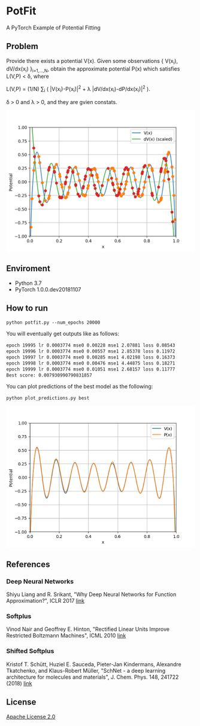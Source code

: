 # PotFit
A PyTorch Example of Potential Fitting

## Problem
Provide there exists a potential V(x). Given some observations \{ V(x<sub>i</sub>), dV/dx(x<sub>i</sub>) \}<sub>i=1,...,N</sub>, obtain the approximate potential P(x) which satisfies L(V,P) &lt; &delta;, where

L(V,P) = (1/N) &sum;<sub>i</sub> ( |V(x<sub>i</sub>)-P(x<sub>i</sub>)|<sup>2</sup> + &lambda; |dV/dx(x<sub>i</sub>)-dP/dx(x<sub>i</sub>)|<sup>2</sup> ).

&delta; &gt; 0 and &lambda; &gt; 0, and they are gvien constats.

![Potentail](potential.png)

## Enviroment
* Python 3.7
* PyTorch 1.0.0.dev20181107
 
## How to run
```
python potfit.py --num_epochs 20000
```

You will eventually get outputs like as follows:
```
epoch 19995 lr 0.0003774 mse0 0.00228 mse1 2.07881 loss 0.08543
epoch 19996 lr 0.0003774 mse0 0.00557 mse1 2.85378 loss 0.11972
epoch 19997 lr 0.0003774 mse0 0.00285 mse1 4.02198 loss 0.16373
epoch 19998 lr 0.0003774 mse0 0.00476 mse1 4.44875 loss 0.18271
epoch 19999 lr 0.0003774 mse0 0.01051 mse1 2.68157 loss 0.11777
Best score: 0.007930990790831857
```

You can plot predictions of the best model as the following:
```
python plot_predictions.py best
```

![Predicted Potentail](PredictedPotential.png)

## References
### **Deep Neural Networks**
Shiyu Liang and R. Srikant, "Why Deep Neural Networks for Function Approximation?", ICLR 2017 [link](https://arxiv.org/abs/1610.04161)
### **Softplus**
Vinod Nair and Geoffrey E. Hinton, "Rectified Linear Units Improve Restricted Boltzmann Machines", ICML 2010 [link](http://www.cs.toronto.edu/%7Ehinton/absps/reluICML.pdf)
### **Shifted Softplus**
Kristof T. Schütt, Huziel E. Sauceda, Pieter-Jan Kindermans, Alexandre Tkatchenko, and Klaus-Robert Müller, "SchNet - a deep learning architecture for molecules and materials", J. Chem. Phys. 148, 241722 (2018) [link](https://arxiv.org/abs/1712.06113) 

## License

[Apache License 2.0](LICENSE)
